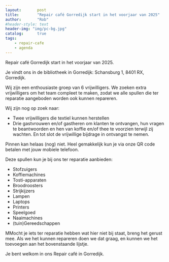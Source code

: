 ```yaml
---
layout:       post
title:        "Repair café Gorredijk start in het voorjaar van 2025"
author:       "Rob"
#header-style: text
header-img: "img/pc-bg.jpg"
catalog:      true
tags:
    - repair-cafe
    - agenda
---
```


Repair café Gorredijk start in het voorjaar van 2025.

Je vindt ons in de bibliotheek in Gorredijk: Schansburg 1, 8401 RX, Gorredijk.

Wij zijn een enthousiaste groep van 6 vrijwilligers. We zoeken extra vrijwilligers om het team compleet te maken, zodat we alle spullen die ter reparatie aangeboden worden ook kunnen repareren.

Wij zijn nog op zoek naar:

- Twee vrijwilligers die textiel kunnen herstellen 
- Drie gastvrouwen en/of gastheren om klanten te ontvangen, hun vragen te beantwoorden en hen van koffie en/of thee te voorzien terwijl zij wachten. En tot slot de vrijwillige bijdrage in ontvangst te nemen. 

Pinnen kan helaas (nog) niet. Heel gemakkelijk kun je via onze QR code betalen met jouw mobiele telefoon.

Deze spullen kun je bij ons ter reparatie aanbieden:
- Stofzuigers
- Koffiemachines
- Tosti-apparaten
- Broodroosters
- Strijkijzers
- Lampen
- Laptops
- Printers
- Speelgoed 
- Naaimachines 
- (tuin)Gereedschappen

MMocht je iets ter reparatie hebben wat hier niet bij staat, breng het gerust mee. Als we het kunnen repareren doen we dat graag, en kunnen we het toevoegen aan het bovenstaande lijstje.

Je bent welkom in ons Repair café in Gorredijk.